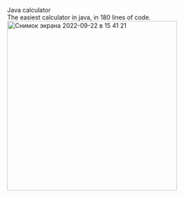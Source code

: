 Java calculator<br>
The easiest calculator in java, in 180 lines of code.<br>
<img width="392" alt="Снимок экрана 2022-09-22 в 15 41 21" src="https://user-images.githubusercontent.com/64333475/191749794-a7c7de78-42b7-4cef-9675-54bfa4415e53.png">
